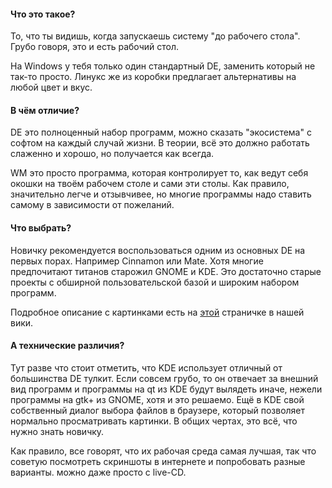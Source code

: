 #### Что это такое?

То, что ты видишь, когда запускаешь систему "до рабочего стола". Грубо говоря, это и есть рабочий стол.

На Windows у тебя только один стандартный DE, заменить который не так-то просто.
Линукс же из коробки предлагает альтернативы на любой цвет и вкус.

#### В чём отличие?

DE это полноценный набор программ, можно сказать "экосистема" с софтом на каждый случай жизни. В теории, всё это должно работать слаженно и хорошо, но получается как всегда.

WM это просто программа, которая контролирует то, как ведут себя окошки на твоём рабочем столе и сами эти столы. Как правило, значительно легче и отзывчивее, но многие программы надо ставить самому в зависимости от пожеланий.

#### Что выбрать?

Новичку рекомендуется воспользоваться одним из основных DE на первых порах. Например Cinnamon или Mate. Хотя многие предпочитают титанов старожил GNOME и KDE. Это достаточно старые проекты с обширной пользовательской базой и широким набором программ.

Подробное описание с картинками есть на [этой](https://github.com/for2ch/Linux-F.A.Q/wiki/%D0%9A%D0%B0%D0%BA%D0%BE%D0%B9-DE-%D0%B2%D1%8B%D0%B1%D1%80%D0%B0%D1%82%D1%8C) страничке в нашей вики.

#### А технические различия?

Тут разве что стоит отметить, что KDE использует отличный от большинства DE тулкит. Если совсем грубо, то он отвечает за внешний вид программ и программы на qt из KDE будут вылядеть иначе, нежели программы на gtk+ из GNOME, хотя и это решаемо. Ещё в KDE свой собственный диалог выбора файлов в браузере, который позволяет нормально просматривать картинки. В общих чертах, это всё, что нужно знать новичку. 

Как правило, все говорят, что их рабочая среда самая лучшая, так что советую посмотреть скриншоты в интернете и попробовать разные варианты. можно даже просто с live-CD.
